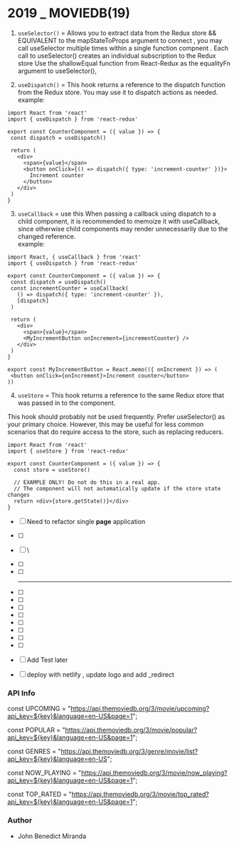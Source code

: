 # 2019 _ MOVIEDB(19) 

1. `useSelector()` = Allows you to extract data from the Redux store && EQUIVALENT to the mapStateToProps argument to connect , you may call useSelector multiple times within a single function compnent . Each call to useSelector() creates an individual subscription to the Redux store
 Use the shallowEqual function from React-Redux as the equalityFn argument to useSelector(),


 2. `useDispatch()` = This hook returns a reference to the dispatch function from the Redux store. You may use it to dispatch actions as needed.
 example:
 ```
 import React from 'react'
import { useDispatch } from 'react-redux'

export const CounterComponent = ({ value }) => {
  const dispatch = useDispatch()

  return (
    <div>
      <span>{value}</span>
      <button onClick={() => dispatch({ type: 'increment-counter' })}>
        Increment counter
      </button>
    </div>
  )
}
 ``` 


 3. `useCallback` = use this When passing a callback using dispatch to a child component, it is recommended to memoize it with useCallback, since otherwise child components may render unnecessarily due to the changed reference.  
 example:
 ```
import React, { useCallback } from 'react'
import { useDispatch } from 'react-redux'

export const CounterComponent = ({ value }) => {
  const dispatch = useDispatch()
  const incrementCounter = useCallback(
    () => dispatch({ type: 'increment-counter' }),
    [dispatch]
  )

  return (
    <div>
      <span>{value}</span>
      <MyIncrementButton onIncrement={incrementCounter} />
    </div>
  )
}

export const MyIncrementButton = React.memo(({ onIncrement }) => (
  <button onClick={onIncrement}>Increment counter</button>
))
 ```

4. `useStore` = This hook returns a reference to the same Redux store that was passed in to the <Provider> component.

This hook should probably not be used frequently. Prefer useSelector() as your primary choice. However, this may be useful for less common scenarios that do require access to the store, such as replacing reducers.

```
import React from 'react'
import { useStore } from 'react-redux'

export const CounterComponent = ({ value }) => {
  const store = useStore()

  // EXAMPLE ONLY! Do not do this in a real app.
  // The component will not automatically update if the store state changes
  return <div>{store.getState()}</div>
}

```


- [ ] Need to refactor single **page** application
- [ ] 
- [ ] \
- [ ] 
- [ ] ****
- [ ] 
- [ ] 
- [ ] 
- [ ] 
- [ ] 
- [ ] 
- [ ] 
- [ ] 
- [ ] Add Test later
- [ ] deploy with netlify , update logo and add _redirect 



### API Info
const UPCOMING =
  "https://api.themoviedb.org/3/movie/upcoming?api_key=${key}&language=en-US&page=1";

const POPULAR =
  "https://api.themoviedb.org/3/movie/popular?api_key=${key}&language=en-US&page=1";

const GENRES =
  "https://api.themoviedb.org/3/genre/movie/list?api_key=${key}&language=en-US";

const NOW_PLAYING =
  "https://api.themoviedb.org/3/movie/now_playing?api_key=${key}&language=en-US&page=1";

const TOP_RATED =
  "https://api.themoviedb.org/3/movie/top_rated?api_key=${key}&language=en-US&page=1";



### Author
- John Benedict Miranda
